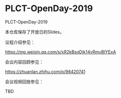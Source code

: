 # PLCT-OpenDay-2019

PLCT-OpenDay-2019

本仓库保存了开放日的Slides。

议程介绍参见：

https://mp.weixin.qq.com/s/xR2kBsqDjk14vRmvBIYExA

会议内容回顾参见：

https://zhuanlan.zhihu.com/p/98420741

会议视频回放参见：

TBD

